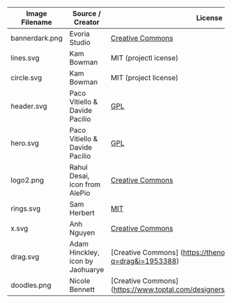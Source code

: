 | Image Filename | Source / Creator | License |
| -------------- | ------------- | ----- |
| bannerdark.png     | Evoria Studio  | [Creative Commons](https://www.iconfinder.com/icons/3162599/approve_check_good_success_tick_icon)  |
| lines.svg      | Kam Bowman  | MIT (projectl icense)
| circle.svg     | Kam Bowman  | MIT (project license) |
| header.svg     | Paco Vitiello & Davide Pacilio  | [GPL](https://cruip.com/terms/) |
| hero.svg       | Paco Vitiello & Davide Pacilio  | [GPL](https://cruip.com/terms/) |
| logo2.png      | Rahul Desai, icon from AlePio  | [Creative Commons](https://thenounproject.com/search/?q=clock&i=1971204)  |
| rings.svg      | Sam Herbert  | [MIT](https://github.com/SamHerbert/SVG-Loaders)  |
| x.svg | Anh Nguyen | [Creative Commons](https://www.iconfinder.com/icons/1110973/close_essential_set_x_icon) |
| drag.svg       | Adam Hinckley,  icon by Jaohuarye  | [Creative Commons] (https://thenounproject.com/search/?q=drag&i=1953388) |
| doodles.png       | Nicole Bennett   | [Creative Commons] (https://www.toptal.com/designers/subtlepatterns/doodles/) |
